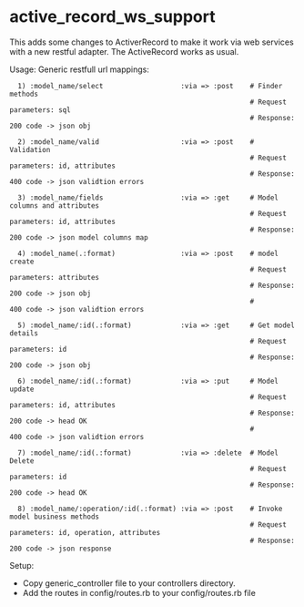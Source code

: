 active_record_ws_support
========================
This adds some changes to ActiverRecord to make it work via web services with a new restful adapter. The ActiveRecord works as usual.

Usage:
  Generic restfull url mappings:
  
      1) :model_name/select                   :via => :post    # Finder methods
                                                               # Request parameters: sql
                                                               # Response: 200 code -> json obj
      
      2) :model_name/valid                    :via => :post    # Validation
                                                               # Request parameters: id, attributes
                                                               # Response: 400 code -> json validtion errors                   
      
      3) :model_name/fields                   :via => :get     # Model columns and attributes
                                                               # Request parameters: id, attributes
                                                               # Response: 200 code -> json model columns map
     
      4) :model_name(.:format)                :via => :post    # model create
                                                               # Request parameters: attributes
                                                               # Response: 200 code -> json obj
                                                               #           400 code -> json validtion errors
      
      5) :model_name/:id(.:format)            :via => :get     # Get model details
                                                               # Request parameters: id
                                                               # Response: 200 code -> json obj
                                                               
      6) :model_name/:id(.:format)            :via => :put     # Model update
                                                               # Request parameters: id, attributes
                                                               # Response: 200 code -> head OK
                                                               #           400 code -> json validtion errors
      
      7) :model_name/:id(.:format)            :via => :delete  # Model Delete
                                                               # Request parameters: id
                                                               # Response: 200 code -> head OK
      
      8) :model_name/:operation/:id(.:format) :via => :post    # Invoke model business methods
                                                               # Request parameters: id, operation, attributes
                                                               # Response: 200 code -> json response
Setup:
 - Copy generic_controller file to your controllers directory.
 - Add the routes in config/routes.rb to your config/routes.rb file
